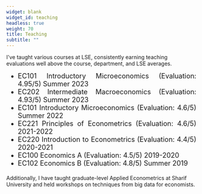 ```yaml
---
widget: blank
widget_id: teaching
headless: true
weight: 70
title: Teaching
subtitle: ""
---
```

I've taught various courses at LSE, consistently earning teaching evaluations well above the course, department, and LSE averages.



<ul style="font-size: 18px; text-align: justify; margin-top: 12px; margin-bottom: 5px;">
    <li>EC101 Introductory Microeconomics (Evaluation: 4.95/5) Summer 2023</li>
    <li>EC202 Intermediate Macroeconomics (Evaluation: 4.93/5) Summer 2023</li>
    <li>EC101 Introductory Microeconomics (Evaluation: 4.6/5) Summer 2022</li>
    <li>EC221 Principles of Econometrics (Evaluation: 4.6/5) 2021-2022</li>
    <li>EC220 Introduction to Econometrics (Evaluation: 4.4/5) 2020-2021</li>
    <li>EC100 Economics A (Evaluation: 4.5/5) 2019-2020</li>
    <li>EC102 Economics B (Evaluation: 4.8/5) Summer 2019</li>
</ul>



<p style="font-size: 18px; text-align: justify; margin-top: 20px; margin-bottom: 5px;">

Additionally, I have taught graduate-level Applied Econometrics at Sharif University and held workshops on techniques from big data for economists.</p>